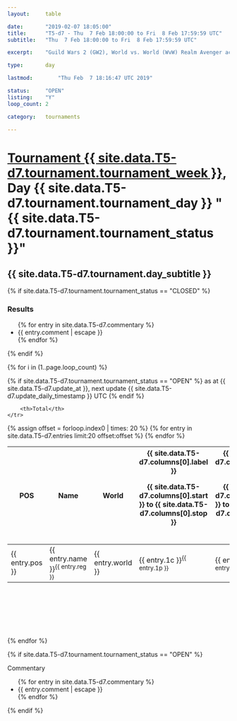 ```yaml
---
layout: 	table

date: 		"2019-02-07 18:05:00"
title: 		"T5-d7 - Thu  7 Feb 18:00:00 to Fri  8 Feb 17:59:59 UTC"
subtitle: 	"Thu  7 Feb 18:00:00 to Fri  8 Feb 17:59:59 UTC"

excerpt:    "Guild Wars 2 (GW2), World vs. World (WvW) Realm Avenger achivement Tournament. \"Every Kill Counts\""

type:       day

lastmod: 		"Thu Feb  7 18:16:47 UTC 2019"

status:     "OPEN"
listing:    "Y"
loop_count: 2

category: 	tournaments

---
```

<div class="table_header">
    <h1><a href="{{ site.data.T5-d7.tournament.week_url }}">Tournament {{ site.data.T5-d7.tournament.tournament_week }}</a>, Day {{ site.data.T5-d7.tournament.tournament_day }} "{{ site.data.T5-d7.tournament.tournament_status }}"</h1>
    <h2>{{ site.data.T5-d7.tournament.day_subtitle }}</h2> 
</div>

{% if site.data.T5-d7.tournament.tournament_status == "CLOSED" %} 
<div class="commentary">
  <h3>Results</h3>
  <ul>
    {% for entry in site.data.T5-d7.commentary %}
    <li class="commentary_list">{{ entry.comment | escape }}</li>
    {% endfor %}
  </ul>
</div>
{% endif %}


{% for i in (1..page.loop_count) %}

{% if site.data.T5-d7.tournament.tournament_status == "OPEN" %} 
<span class="table_nextupdate">as at {{ site.data.T5-d7.update_at }}, next update {{ site.data.T5-d7.update_daily_timestamp }} UTC</span> 
{% endif %}

<table class="day_table">
  <colgroup>
    <col style="width:18px">
    <col style="width:55px">
    <col style="width:55px">
    <col style="width:12px">
    <col style="width:12px">
    <col style="width:12px">
    <col style="width:12px">
    <col style="width:12px">
    <col style="width:12px">
    <col style="width:12px">
    <col style="width:12px">
    <col style="width:12px">
    <col style="width:12px">
    <col style="width:12px">
    <col style="width:12px">
    <col style="width:12px">
    <col style="width:12px">
    <col style="width:12px">
    <col style="width:12px">
    <col style="width:12px">
    <col style="width:12px">
    <col style="width:12px">
    <col style="width:12px">
    <col style="width:12px">
    <col style="width:12px">
    <col style="width:12px">
    <col style="width:12px">
    <col style="width:18px">
  </colgroup>  
  <thead>
    <tr>
        <th>POS</th>
        <th class="AlignLeft">Name</th>
        <th class="AlignLeft">World</th>

<th><div class="label">{{ site.data.T5-d7.columns[0].label }}<p class="onhover">{{ site.data.T5-d7.columns[0].start }} to {{ site.data.T5-d7.columns[0].stop }}</p></div>​</th>
<th><div class="label">{{ site.data.T5-d7.columns[1].label }}<p class="onhover">{{ site.data.T5-d7.columns[1].start }} to {{ site.data.T5-d7.columns[1].stop }}</p></div>​</th>
<th><div class="label">{{ site.data.T5-d7.columns[2].label }}<p class="onhover">{{ site.data.T5-d7.columns[2].start }} to {{ site.data.T5-d7.columns[2].stop }}</p></div>​</th>
<th><div class="label">{{ site.data.T5-d7.columns[3].label }}<p class="onhover">{{ site.data.T5-d7.columns[3].start }} to {{ site.data.T5-d7.columns[3].stop }}</p></div>​</th>
<th><div class="label">{{ site.data.T5-d7.columns[4].label }}<p class="onhover">{{ site.data.T5-d7.columns[4].start }} to {{ site.data.T5-d7.columns[4].stop }}</p></div>​</th>
<th><div class="label">{{ site.data.T5-d7.columns[5].label }}<p class="onhover">{{ site.data.T5-d7.columns[5].start }} to {{ site.data.T5-d7.columns[5].stop }}</p></div>​</th>
<th><div class="label">{{ site.data.T5-d7.columns[6].label }}<p class="onhover">{{ site.data.T5-d7.columns[6].start }} to {{ site.data.T5-d7.columns[6].stop }}</p></div>​</th>
<th><div class="label">{{ site.data.T5-d7.columns[7].label }}<p class="onhover">{{ site.data.T5-d7.columns[7].start }} to {{ site.data.T5-d7.columns[7].stop }}</p></div>​</th>
<th><div class="label">{{ site.data.T5-d7.columns[8].label }}<p class="onhover">{{ site.data.T5-d7.columns[8].start }} to {{ site.data.T5-d7.columns[8].stop }}</p></div>​</th>
<th><div class="label">{{ site.data.T5-d7.columns[9].label }}<p class="onhover">{{ site.data.T5-d7.columns[9].start }} to {{ site.data.T5-d7.columns[9].stop }}</p></div>​</th>
<th><div class="label">{{ site.data.T5-d7.columns[10].label }}<p class="onhover">{{ site.data.T5-d7.columns[10].start }} to {{ site.data.T5-d7.columns[10].stop }}</p></div>​</th>

<th><div class="label">{{ site.data.T5-d7.columns[11].label }}<p class="onhover">{{ site.data.T5-d7.columns[11].start }} to {{ site.data.T5-d7.columns[11].stop }}</p></div>​</th>
<th><div class="label">{{ site.data.T5-d7.columns[12].label }}<p class="onhover">{{ site.data.T5-d7.columns[12].start }} to {{ site.data.T5-d7.columns[12].stop }}</p></div>​</th>
<th><div class="label">{{ site.data.T5-d7.columns[13].label }}<p class="onhover">{{ site.data.T5-d7.columns[13].start }} to {{ site.data.T5-d7.columns[13].stop }}</p></div>​</th>
<th><div class="label">{{ site.data.T5-d7.columns[14].label }}<p class="onhover">{{ site.data.T5-d7.columns[14].start }} to {{ site.data.T5-d7.columns[14].stop }}</p></div>​</th>
<th><div class="label">{{ site.data.T5-d7.columns[15].label }}<p class="onhover">{{ site.data.T5-d7.columns[15].start }} to {{ site.data.T5-d7.columns[15].stop }}</p></div>​</th>
<th><div class="label">{{ site.data.T5-d7.columns[16].label }}<p class="onhover">{{ site.data.T5-d7.columns[16].start }} to {{ site.data.T5-d7.columns[16].stop }}</p></div>​</th>
<th><div class="label">{{ site.data.T5-d7.columns[17].label }}<p class="onhover">{{ site.data.T5-d7.columns[17].start }} to {{ site.data.T5-d7.columns[17].stop }}</p></div>​</th>
<th><div class="label">{{ site.data.T5-d7.columns[18].label }}<p class="onhover">{{ site.data.T5-d7.columns[18].start }} to {{ site.data.T5-d7.columns[18].stop }}</p></div>​</th>
<th><div class="label">{{ site.data.T5-d7.columns[19].label }}<p class="onhover">{{ site.data.T5-d7.columns[19].start }} to {{ site.data.T5-d7.columns[19].stop }}</p></div>​</th>
<th><div class="label">{{ site.data.T5-d7.columns[20].label }}<p class="onhover">{{ site.data.T5-d7.columns[20].start }} to {{ site.data.T5-d7.columns[20].stop }}</p></div>​</th>

<th><div class="label">{{ site.data.T5-d7.columns[21].label }}<p class="onhover">{{ site.data.T5-d7.columns[21].start }} to {{ site.data.T5-d7.columns[21].stop }}</p></div>​</th>
<th><div class="label">{{ site.data.T5-d7.columns[22].label }}<p class="onhover">{{ site.data.T5-d7.columns[22].start }} to {{ site.data.T5-d7.columns[22].stop }}</p></div>​</th>
<th><div class="label">{{ site.data.T5-d7.columns[23].label }}<p class="onhover">{{ site.data.T5-d7.columns[23].start }} to {{ site.data.T5-d7.columns[23].stop }}</p></div>​</th>

        <th>Total</th>
    </tr>
  </thead>
  {% assign offset = forloop.index0 | times: 20 %}
<tbody>
{% for entry in site.data.T5-d7.entries limit:20 offset:offset %}
  <tr>
    <td class="pl{{ entry.pos }}">{{ entry.pos }}</td>
    <td class="AlignLeft">{{ entry.name }}<sup>{{ entry.reg }}</sup></td>
    <td class="AlignLeft">{{ entry.world }}</td>
    <td class="pl{{ entry.1p }}">{{ entry.1c }}<sup>{{ entry.1p }}</sup></td>
    <td class="pl{{ entry.2p }}">{{ entry.2c }}<sup>{{ entry.2p }}</sup></td>
    <td class="pl{{ entry.3p }}">{{ entry.3c }}<sup>{{ entry.3p }}</sup></td>
    <td class="pl{{ entry.4p }}">{{ entry.4c }}<sup>{{ entry.4p }}</sup></td>
    <td class="pl{{ entry.5p }}">{{ entry.5c }}<sup>{{ entry.5p }}</sup></td>
    <td class="pl{{ entry.6p }}">{{ entry.6c }}<sup>{{ entry.6p }}</sup></td>
    <td class="pl{{ entry.7p }}">{{ entry.7c }}<sup>{{ entry.7p }}</sup></td>
    <td class="pl{{ entry.8p }}">{{ entry.8c }}<sup>{{ entry.8p }}</sup></td>
    <td class="pl{{ entry.9p }}">{{ entry.9c }}<sup>{{ entry.9p }}</sup></td>
    <td class="pl{{ entry.10p }}">{{ entry.10c }}<sup>{{ entry.10p }}</sup></td>
    <td class="pl{{ entry.11p }}">{{ entry.11c }}<sup>{{ entry.11p }}</sup></td>
    <td class="pl{{ entry.12p }}">{{ entry.12c }}<sup>{{ entry.12p }}</sup></td>
    <td class="pl{{ entry.13p }}">{{ entry.13c }}<sup>{{ entry.13p }}</sup></td>
    <td class="pl{{ entry.14p }}">{{ entry.14c }}<sup>{{ entry.14p }}</sup></td>
    <td class="pl{{ entry.15p }}">{{ entry.15c }}<sup>{{ entry.15p }}</sup></td>
    <td class="pl{{ entry.16p }}">{{ entry.16c }}<sup>{{ entry.16p }}</sup></td>
    <td class="pl{{ entry.17p }}">{{ entry.17c }}<sup>{{ entry.17p }}</sup></td>
    <td class="pl{{ entry.18p }}">{{ entry.18c }}<sup>{{ entry.18p }}</sup></td>
    <td class="pl{{ entry.19p }}">{{ entry.19c }}<sup>{{ entry.19p }}</sup></td>
    <td class="pl{{ entry.20p }}">{{ entry.20c }}<sup>{{ entry.20p }}</sup></td>
    <td class="pl{{ entry.21p }}">{{ entry.21c }}<sup>{{ entry.21p }}</sup></td>
    <td class="pl{{ entry.22p }}">{{ entry.22c }}<sup>{{ entry.22p }}</sup></td>
    <td class="pl{{ entry.23p }}">{{ entry.23c }}<sup>{{ entry.23p }}</sup></td>
    <td class="pl{{ entry.24p }}">{{ entry.24c }}<sup>{{ entry.24p }}</sup></td>
    <td>{{ entry.total }}</td>
  </tr>
{% endfor %}  
</tbody>
</table>
<div class="leaderboard">
  <script async src="//pagead2.googlesyndication.com/pagead/js/adsbygoogle.js"></script>
  <!-- 728x90 -->
  <ins class="adsbygoogle"
       style="display:inline-block;width:728px;height:90px"
       data-ad-client="ca-pub-3274917281288240"
       data-ad-slot="3870538733"></ins>
  <script>
  (adsbygoogle = window.adsbygoogle || []).push({});
  </script>    
</div>
<br />
{% endfor %}

{% if site.data.T5-d7.tournament.tournament_status == "OPEN" %} 
<div class="commentary">
  <span class="commentary_title">Commentary</span>
  <ul>
    {% for entry in site.data.T5-d7.commentary %}
    <li class="commentary_list">{{ entry.comment | escape }}</li>
    {% endfor %}
  </ul>
</div>
{% endif %}


